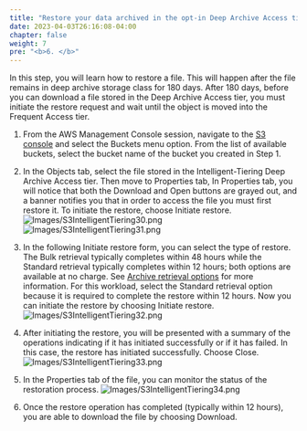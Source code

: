 ```yaml
---
title: "Restore your data archived in the opt-in Deep Archive Access tier"
date: 2023-04-03T26:16:08-04:00
chapter: false
weight: 7
pre: "<b>6. </b>"
---
```


In this step, you will learn how to restore a file. This will happen after the file remains in deep archive storage class for 180 days. After 180 days, before you can download a file stored in the Deep Archive Access tier, you must initiate the restore request and wait until the object is moved into the Frequent Access tier.

1. From the AWS Management Console session, navigate to the [S3 console](https://s3.console.aws.amazon.com/s3/home) and select the Buckets menu option. From the list of available buckets, select the bucket name of the bucket you created in Step 1.

2. In the Objects tab, select the file stored in the Intelligent-Tiering Deep Archive Access tier.
Then move to Properties tab, In Properties tab, you will notice that both the Download and Open buttons are grayed out, and a banner notifies you that in order to access the file you must first restore it. To initiate the restore, choose Initiate restore.
![Images/S3IntelligentTiering30.png](/Cost/100_S3_Intelligent_Tiering/Images/S3-IntelligentTiering-30.png)
![Images/S3IntelligentTiering31.png](/Cost/100_S3_Intelligent_Tiering/Images/S3-IntelligentTiering-31.png)

3. In the following Initiate restore form, you can select the type of restore. The Bulk retrieval typically completes within 48 hours while the Standard retrieval typically completes within 12 hours; both options are available at no charge. See [Archive retrieval options](https://docs.aws.amazon.com/AmazonS3/latest/userguide/restoring-objects-retrieval-options.html) for more information. For this workload, select the Standard retrieval option because it is required to complete the restore within 12 hours. Now you can initiate the restore by choosing Initiate restore.
![Images/S3IntelligentTiering32.png](/Cost/100_S3_Intelligent_Tiering/Images/S3-IntelligentTiering-32.png)

4. After initiating the restore, you will be presented with a summary of the operations indicating if it has initiated successfully or if it has failed. In this case, the restore has initiated successfully. Choose Close.
![Images/S3IntelligentTiering33.png](/Cost/100_S3_Intelligent_Tiering/Images/S3-IntelligentTiering-33.png)

5. In the Properties tab of the file, you can monitor the status of the restoration process.
![Images/S3IntelligentTiering34.png](/Cost/100_S3_Intelligent_Tiering/Images/S3-IntelligentTiering-34.png)

6. Once the restore operation has completed (typically within 12 hours), you are able to download the file by choosing Download.